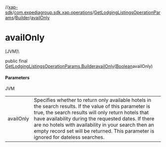 //[xap-sdk](../../../../index.md)/[com.expediagroup.sdk.xap.operations](../../index.md)/[GetLodgingListingsOperationParams](../index.md)/[Builder](index.md)/[availOnly](avail-only.md)

# availOnly

[JVM]\

public final [GetLodgingListingsOperationParams.Builder](index.md)[availOnly](avail-only.md)([Boolean](https://docs.oracle.com/javase/8/docs/api/java/lang/Boolean.html)availOnly)

#### Parameters

JVM

| | |
|---|---|
| availOnly | Specifies whether to return only available hotels in the search results.  If the value of this parameter is true, the search results will only return hotels that have availability during the requested dates.  If there are no hotels with availability in your search then an empty record set will be returned.  This parameter is ignored for dateless searches. |
